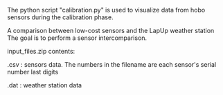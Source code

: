 The python script "calibration.py" is used to visualize data from hobo sensors during the calibration phase.

A comparison between low-cost sensors and the LapUp weather station
The goal is to perform a sensor intercomparison.


input_files.zip contents:

.csv  : sensors data.
The numbers in the filename are each sensor's serial number last digits

.dat  : weather station data
